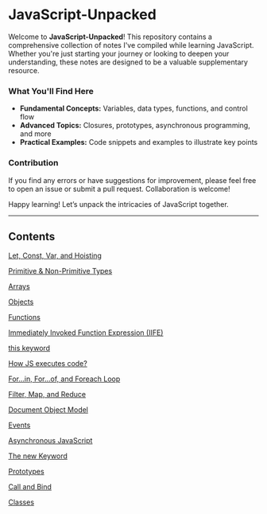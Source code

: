 # JavaScript-Unpacked

Welcome to **JavaScript-Unpacked**! This repository contains a comprehensive collection of notes I've compiled while learning JavaScript. Whether you're just starting your journey or looking to deepen your understanding, these notes are designed to be a valuable supplementary resource.

### What You'll Find Here

- **Fundamental Concepts:** Variables, data types, functions, and control flow
- **Advanced Topics:** Closures, prototypes, asynchronous programming, and more
- **Practical Examples:** Code snippets and examples to illustrate key points

### Contribution

If you find any errors or have suggestions for improvement, please feel free to open an issue or submit a pull request. Collaboration is welcome!

Happy learning! Let’s unpack the intricacies of JavaScript together.

---

## Contents

[Let, Const, Var, and Hoisting](notes/Let,%20Const,%20Var,%20and%20Hoisting.md)

[Primitive & Non-Primitive Types](notes/Primitive%20&%20Non-Primitive%20Types.md)

[Arrays](notes/Arrays.md)

[Objects](notes/Objects.md)

[Functions](notes/Functions.md)

[Immediately Invoked Function Expression (IIFE)](<notes/Immediately%20Invoked%20Function%20Expression%20(IIFE).md>)

[this keyword](notes/this%20keyword.md)

[How JS executes code?](notes/How%20JS%20executes%20code.md)

[For…in, For…of, and Foreach Loop](notes/For…in,%20For…of,%20and%20Foreach%20Loop.md)

[Filter, Map, and Reduce](notes/Filter,%20Map,%20and%20Reduce.md)

[Document Object Model](notes/Document%20Object%20Model.md)

[Events](notes/Events.md)

[Asynchronous JavaScript](notes/asyncJS.md)

[The new Keyword](notes/newKeyword.md)

[Prototypes](notes/Prototypes.md)

[Call and Bind](notes/callAndBind.md)

[Classes](notes/classes.md)
